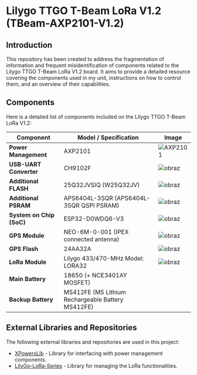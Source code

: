 # Lilygo TTGO T-Beam LoRa V1.2 (TBeam-AXP2101-V1.2)

## Introduction

This repository has been created to address the fragmentation of information and frequent misidentification of components related to the Lilygo TTGO T-Beam LoRa V1.2 board. It aims to provide a detailed resource covering the components used in my unit, instructions on how to control them, and an overview of their capabilities.

## Components

Here is a detailed list of components included on the Lilygo TTGO T-Beam LoRa V1.2:

| Component            | Model / Specification                                          | Image                                                                                                                        |
|----------------------|----------------------------------------------------------------|------------------------------------------------------------------------------------------------------------------------------|
| **Power Management** | AXP2101                                                        | ![AXP2101](https://github.com/kamilzierke/lilygottgotbeamlorav11v12/assets/67487992/a5136ea7-2379-4551-95cc-fb42595513b3)   |
| **USB-UART Converter** | CH9102F                                                      |  ![obraz](https://github.com/kamilzierke/lilygottgotbeamlorav11v12/assets/67487992/848ba108-04f1-4a04-b5bf-2fd15cf001b3)    |
| **Additional FLASH** | 25Q32JVSIQ (W25Q32JV)                                          |![obraz](https://github.com/kamilzierke/lilygottgotbeamlorav11v12/assets/67487992/82142d90-f1b8-4bac-abb7-32ea806ee841)       |
| **Additional PSRAM** | APS6404L-3SQR (APS6404L-3SQR QSPI PSRAM)                       | ![obraz](https://github.com/kamilzierke/lilygottgotbeamlorav11v12/assets/67487992/7fd6b1fb-a30d-4301-bda7-35a142bf4a6e)      |
| **System on Chip (SoC)** | ESP32-D0WDQ6-V3                                             |![obraz](https://github.com/kamilzierke/lilygottgotbeamlorav11v12/assets/67487992/bb0f027d-7781-4a3d-bb46-1142eafdaf45)     |
| **GPS Module**       | NEO-6M-0-001 (IPEX connected antenna)                           |![obraz](https://github.com/kamilzierke/lilygottgotbeamlorav11v12/assets/67487992/6987e2af-3f7d-4b80-96b6-a4243fffe04a)        |
| **GPS Flash**        | 24AA32A                                                        |![obraz](https://github.com/kamilzierke/lilygottgotbeamlorav11v12/assets/67487992/07592282-7e65-43e0-bd46-ae4148658ce7)       |
| **LoRa Module**      | Lilygo 433/470-MHz Model: LORA32                               |![obraz](https://github.com/kamilzierke/lilygottgotbeamlorav11v12/assets/67487992/89bad018-498a-4dc5-b4c3-77323839dbb4)       |
| **Main Battery**     | 18650 (+ NCE3401AY MOSFET)                                     |                                                                                           |
| **Backup Battery**   | MS412FE (MS Lithium Rechargeable Battery MS412FE)              |                                                                                           |



## External Libraries and Repositories

The following external libraries and repositories are used in this project:

- [XPowersLib](https://github.com/lewisxhe/XPowersLib) - Library for interfacing with power management components.
- [LilyGo-LoRa-Series](https://github.com/Xinyuan-LilyGO/LilyGo-LoRa-Series) - Library for managing the LoRa functionalities.
